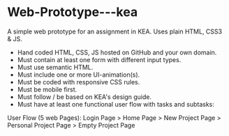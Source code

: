 # Web-Prototype---kea
A simple web prototype for an assignment in KEA.  Uses plain HTML, CSS3 &amp; JS.  

- Hand coded HTML, CSS, JS hosted on GitHub and your own domain.
- Must contain at least one form with different input types.
- Must use semantic HTML.
- Must include one or more UI-animation(s).
- Must be coded with responsive CSS rules.
- Must be mobile first.
- Must follow / be based on KEA's design guide.
- Must have at least one functional user flow with tasks and subtasks:

User Flow (5 web Pages): Login Page > Home Page > New Project Page > Personal Project Page > Empty Project Page
